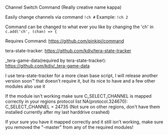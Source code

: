 Channel Switch Command (Really creative name kappa)

Easily change channels via command
`!ch #`
Example: `!ch 2`

Command can be changed to what ever you like by changing the 'ch' in `c.add('ch', (chan) => {`


Requires Command: https://github.com/pinkipi/command

tera-state-tracker: https://github.com/kdiv/tera-state-tracker

_tera-game-data(required by tera-state-tracker): https://github.com/kdiv/_tera-game-data

I use tera-state-tracker for a more clean base script, I will release another version soon:tm: that doesn't require it, but its nice to have and a few other modules also use it

If the module isn't working make sure C_SELECT_CHANNEL is mapped correctly in your regions protocol list
NA(protocol.324670): C_SELECT_CHANNEL = 24735
(Not sure on other regions, don't have them installed currently after my last harddrive crashed)

If your sure you have it mapped correctly and it still isn't working, make sure you removed the "-master" from any of the required modules!
